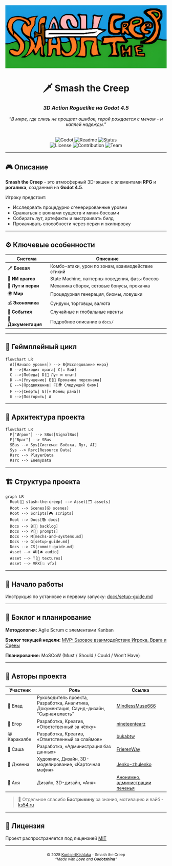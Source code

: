 <div align="center">
  <img src="docs/.media/stc-cover-us.png" alt="Smash the Creep Cover" title="Смеш-зе-Крипщина"/>
  <h1>🗡️ Smash the Creep</h1>
  <h3><i>3D Action Roguelike на Godot 4.5</i></h3>
  <q><i>В мире, где слизь не прощает ошибок, герой рождается с мечом - и каплей надежды.</i></q>
  <br>
  <br>

![Godot](https://img.shields.io/badge/Engine-Godot-blue?logo=godot-engine&logoColor=white "Годотщина") ![Readme](https://img.shields.io/badge/Docs-README-yellow?logo=readme&logoColor=white "Этот документ") ![Status](https://img.shields.io/badge/Status-Pre--Alpha-orange?logo=github "Статус проекта")<br>![License](https://img.shields.io/badge/License-MIT-ffff00?logo=instacart&logoColor=white "Лицензия MIT") ![Contribution](https://img.shields.io/badge/Contribs-Welcome-brightgreen?logo=github&logoColor=white "Открыто для предложений") ![Team](https://img.shields.io/badge/Team-KontsertKishlaka-purple?logo=refinedgithub&logoColor=white "Кислак")

</div>

---

## 🎮 Описание

**Smash the Creep** - это атмосферный 3D-экшен с элементами **RPG** и **рогалика**, созданный на **Godot 4.5**.  

Игроку предстоит:

- Исследовать процедурно сгенерированные уровни
- Сражаться с волнами существ и мини-боссами
- Собирать лут, артефакты и выстраивать билд
- Прокачивать способности через перки и экипировку

---

## ⚙️ Ключевые особенности

| Система             | Описание                                          |
| ------------------- | ------------------------------------------------- |
| 🗡️ **Боевая**       | Комбо-атаки, урон по зонам, взаимодействие стихий |
| 🧠 **ИИ врагов**    | State Machine, паттерны поведения, фазы боссов    |
| 💎 **Лут и перки**  | Механика сборок, сетовые бонусы, прокачка         |
| 🌍 **Мир**          | Процедурная генерация, биомы, ловушки             |
| 💰 **Экономика**    | Сундуки, торговцы, валюта                         |
| 🔔 **События**      | Случайные и глобальные ивенты                     |
| 📜 **Документация** | Подробное описание в `docs/`                      |

---

## 🔁 Геймплейный цикл

```mermaid
flowchart LR
  A([Начало уровня]) --> B{Исследование мира}
  B -->|Находит врага| C[⚔️ Бой]
  C -->|Победа| D[💎 Лут и опыт]
  D -->|Улучшение| E[🧙 Прокачка персонажа]
  E -->|Продвижение| F[🌍 Следующий биом]
  F -->|Смерть| G([💀 Конец рана])
  G -->|Повторить| A
```

---

## 🧩 Архитектура проекта

```mermaid
flowchart LR
  P["Игрок"] --> SBus[SignalBus]
  E["Враг"] --> SBus
  SBus --> Sys[Система: Боёвка, Лут, AI]
  Sys --> Rsrc[Resource Data]
  Rsrc --> PlayerData
  Rsrc --> EnemyData
```

---

## 🏗️ Структура проекта

```mermaid
graph LR
  Root[📁 slash-the-creep] --> Asset[🗂️ assets]
  Root --> Scenes[😜 scenes]
  Root --> Scripts[🎮 scripts]
  Root --> Docs[📚 docs]
  Docs --> B[👻 backlog]
  Docs --> P[🤖 prompts]
  Docs --> M[mechs-and-systems.md]
  Docs --> G[setup-guide.md]
  Docs --> CS[commit-guide.md]
  Asset --> AU[🛎️ audio]
  Asset --> T[🎨 textures]
  Asset --> VFX[💥 vfx]
```

---

## 🚀 Начало работы

Инструкция по установке и первому запуску: [docs/setup-guide.md](./docs/setup-guide.md)

---

## 📅 Бэклог и планирование

**Методология:**
Agile Scrum с элементами Kanban

**Бэклог текущей недели:**
[MVP: Базовое взаимодействие Игрока, Врага и Сцены](./docs/backlog/01-backlog.md)

**Планирование:** MoSCoW (Must / Should / Could / Won’t Have)

---

## 👥 Авторы проекта

| Участник     | Роль                                                                                     | Ссылка                                                |
| ------------ | ---------------------------------------------------------------------------------------- | ----------------------------------------------------- |
| 🧀 Влад      | Руководитель проекта, Разработка, Аналитика, Документация, Саунд-дизайн, "Сырная власть" | [MindlessMuse666](https://github.com/MindlessMuse666 "Сырная власть") |
| 🔪 Егор      | Разработка, Креатив, «Ответственный за чёлку»                                            | [nineteentearz](https://github.com/nineteentearz "Ответственный за чёлку")     |
| 😜 Каракалбе | Разработка, Креатив, «Ответственный за слаймов»                                          | [bukabtw](https://github.com/bukabtw "Ответственный за слаймов")                 |
| 🐢 Саша      | Разработка, «Администрация баз данных»                                                   | [FrierenWay](https://github.com/FrierenWay "Администрация баз данных")           |
| 🎨 Дженна    | Художник, Дизайн, 3D-моделирование, «Карточная мафия»                                    | [Jenko-zhulenko](https://github.com/Jenko-zhulenko)   |
| 🌸 Аня       | Дизайн, 3D-дизайн, «Аня»                                                                 | [Анонимно, администрации печенья](./assets/audio/nya.mp3 "Анонимно, администрации печенья")                       |

> 💬 Отдельное спасибо **Бастрыкину** за знания, мотивацию и вайб - [ks54.ru](https://www.ks54.ru "Караклассика & Метакаракелн 🧐🎩")

---

## 📄 Лицензия

Проект распространяется под лицензией [MIT](./LICENSE)

---

<div align="center">
  <sub>© 2025 <a href="https://github.com/KontsertKishlaka" target="_blank" >KontsertKishlaka</a> - Smash the Creep</sub>
  <br>
  <sup><i>“Made with <b>Love</b> and <b>Godotshina</b>”</i></sup>
</div>

